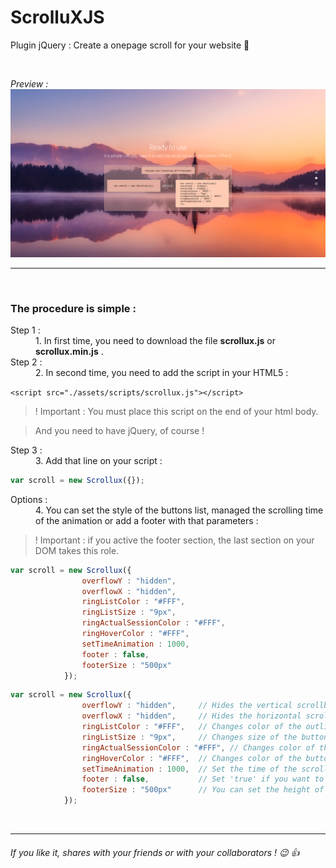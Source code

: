 # ScrolluXJS
Plugin jQuery : Create a onepage scroll for your website :sunrise:

<br/>


*Preview :* 
![alt text](https://github.com/ARKHN3B/ScrolluXJS/blob/master/example.png "example")

***

<br/>

### The procedure is simple :

<dl>
  <dt>Step 1 :</dt>
  <dd>1. In first time, you need to download the file <b>scrollux.js</b> or <b>scrollux.min.js</b> .</dd>
  <dt>Step 2 :</dt>
  <dd>2. In second time, you need to add the script in your HTML5 :</dd>
</dl>

 `<script src="./assets/scripts/scrollux.js"></script>`
 
 > ! Important : You must place this script on the end of your html body.
 
 > And you need to have jQuery, of course !
 
 <dl>
  <dt>Step 3 :</dt>
  <dd>3. Add that line on your script :</dd>
</dl>

```javascript
var scroll = new Scrollux({});
```
 
 <dl>
  <dt>Options :</dt>
  <dd>4. You can set the style of the buttons list, managed the scrolling time of the animation or add a footer with that parameters :</dd>
</dl>

> ! Important : if you active the footer section, the last section on your DOM takes this role.

```javascript
var scroll = new Scrollux({
                overflowY : "hidden",  
                overflowX : "hidden", 
                ringListColor : "#FFF", 
                ringListSize : "9px",     
                ringActualSessionColor : "#FFF", 
                ringHoverColor : "#FFF",  
                setTimeAnimation : 1000,  
                footer : false,           
                footerSize : "500px"      
            });
```  

```javascript
var scroll = new Scrollux({
                overflowY : "hidden",     // Hides the vertical scrollbar
                overflowX : "hidden",     // Hides the horizontal scrollbar
                ringListColor : "#FFF",   // Changes color of the outline of the buttons list
                ringListSize : "9px",     // Changes size of the buttons list
                ringActualSessionColor : "#FFF", // Changes color of the actual section button hover
                ringHoverColor : "#FFF",  // Changes color of the button over
                setTimeAnimation : 1000,  // Set the time of the scroll animation
                footer : false,           // Set 'true' if you want to have a footer section
                footerSize : "500px"      // You can set the height of your footer
            });
```    

<br/>

***


###### If you like it, shares with your friends or with your collaborators ! :wink: :thumbsup:
